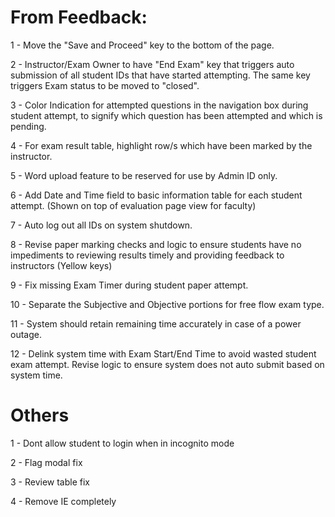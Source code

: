 # From Feedback:

1 - Move the "Save and Proceed" key to the bottom of the page.

2 - Instructor/Exam Owner to have "End Exam" key that triggers auto submission of all student IDs that have started attempting. The same key triggers Exam status to be moved to "closed".

3 - Color Indication for attempted questions in the navigation box during student attempt, to signify which question has been attempted and which is pending.

4 - For exam result table, highlight row/s which have been marked by the instructor.

5 - Word upload feature to be reserved for use by Admin ID only.

6 - Add Date and Time field to basic information table for each student attempt. (Shown on top of evaluation page view for faculty)

7 - Auto log out all IDs on system shutdown.

8 - Revise paper marking checks and logic to ensure students have no impediments to reviewing results timely and providing feedback to instructors (Yellow keys)

9 - Fix missing Exam Timer during student paper attempt.

10 - Separate the Subjective and Objective portions for free flow exam type.

11 - System should retain remaining time accurately in case of a power outage.

12 - Delink system time with Exam Start/End Time to avoid wasted student exam attempt. Revise logic to ensure system does not auto submit based on system time.

# Others

1 - Dont allow student to login when in incognito mode

2 - Flag modal fix

3 - Review table fix

4 - Remove IE completely